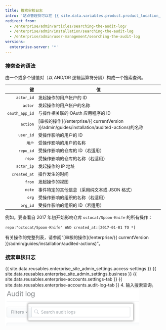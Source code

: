 ```yaml
---
title: 搜索审核日志
intro: '站点管理员可以在 {{ site.data.variables.product.product_location_enterprise }} 上搜索[审核的操作](/enterprise/{{ currentVersion }}/admin/guides/installation/audited-actions) 的完整列表。'
redirect_from:
  - /enterprise/admin/articles/searching-the-audit-log/
  - /enterprise/admin/installation/searching-the-audit-log
  - /enterprise/admin/user-management/searching-the-audit-log
versions:
  enterprise-server: '*'
---
```


### 搜索查询语法

由一个或多个键值对（以 AND/OR 逻辑运算符分隔）构成一个搜索查询。

|              键 | 值                                                                                    |
| --------------:| ------------------------------------------------------------------------------------ |
|     `actor_id` | 发起操作的用户帐户的 ID                                                                        |
|        `actor` | 发起操作的用户帐户的名称                                                                         |
| `oauth_app_id` | 与操作相关联的 OAuth 应用程序的 ID                                                               |
|       `action` | [审核的操作](/enterprise/{{ currentVersion }}/admin/guides/installation/audited-actions)的名称 |
|      `user_id` | 受操作影响的用户的 ID                                                                         |
|           `用户` | 受操作影响的用户的名称                                                                          |
|      `repo_id` | 受操作影响的仓库的 ID（若适用）                                                                    |
|         `repo` | 受操作影响的仓库的名称（若适用）                                                                     |
|     `actor_ip` | 发起操作的 IP 地址                                                                          |
|   `created_at` | 操作发生的时间                                                                              |
|         `from` | 发起操作的视图                                                                              |
|         `note` | 事件特定的其他信息（采用纯文本或 JSON 格式）                                                            |
|          `org` | 受操作影响的组织的名称（若适用）                                                                     |
|       `org_id` | 受操作影响的组织的 ID（若适用）                                                                    |

例如，要查看自 2017 年初开始影响仓库 `octocat/Spoon-Knife` 的所有操作：

  `repo:"octocat/Spoon-Knife" AND created_at:[2017-01-01 TO *]`

有关操作的完整列表，请参阅“[审核的操作](/enterprise/{{ currentVersion }}/admin/guides/installation/audited-actions)”。

### 搜索审核日志

{{ site.data.reusables.enterprise_site_admin_settings.access-settings }}
{{ site.data.reusables.enterprise_site_admin_settings.business }}
{{ site.data.reusables.enterprise-accounts.settings-tab }}
{{ site.data.reusables.enterprise-accounts.audit-log-tab }}
4. 输入搜索查询。 ![搜索查询](/assets/images/enterprise/site-admin-settings/search-query.png)
